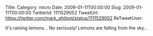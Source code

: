 Title: 
Category: micro
Date: 2009-01-11T00:00:00
Slug: 2009-01-11T00:00:00
TwitterId: 1111529052
TweetUrl: https://twitter.com/mark_philpot/status/1111529052
ReTweetUser: 

It's raining lemons...  No seriously!  Lemons are falling from the sky...